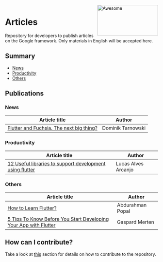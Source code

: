 <img width="200" height="100" src="https://upload.wikimedia.org/wikipedia/commons/1/17/Google-flutter-logo.png" alt="Awesome" align="right">

# Articles

Repository for developers to publish articles on the Google framework. Only materials in English will be accepted here.

## Summary

- [News](https://github.com/lucalves/artigos-flutter/blob/master/README.md#News)
- [Productivity](https://github.com/lucalves/artigos-flutter/blob/master/README.md#Productivity)
- [Others](https://github.com/lucalves/artigos-flutter/blob/master/README.md#Others)

## Publications

### News
Article title | Author 
---------------- | ----- 
[Flutter and Fuchsia. The next big thing?](https://medium.com/swlh/flutter-and-fuchsia-the-death-of-react-android-a34f6d12bb82) | Dominik Tarnowski

### Productivity
Article title | Author 
---------------- | ----- 
[12 Useful libraries to support development using flutter](https://medium.com/flutter-community/12-useful-libraries-to-support-development-using-flutter-3b8df97d898) | Lucas Alves Arcanjo

### Others
Article title | Author 
---------------- | ----- 
[How to Learn Flutter?](https://medium.com/flutter-community/how-to-learn-flutter-886c0bad8a46) | Abdurahman Popal
[5 Tips To Know Before You Start Developing Your App with Flutter](https://medium.com/flutter-community/5-tips-to-know-before-you-start-developing-your-app-with-flutter-50771507dae0) | Gaspard Merten

## How can I contribute?

Take a look at [this](https://github.com/lucalves/artigos-flutter/blob/master/CONTRIBUTING.md) section for details on how to contribute to the repository.
